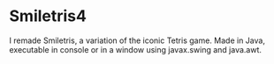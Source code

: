 # Smiletris4
I remade Smiletris, a variation of the iconic Tetris game. Made in Java, executable in console or in a window using javax.swing and java.awt.
